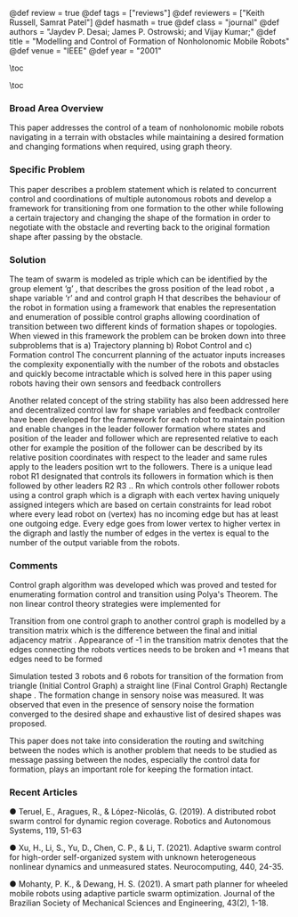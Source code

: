 @def review = true 
@def tags = ["reviews"] 
@def reviewers = ["Keith Russell, Samrat Patel"] 
@def hasmath = true 
@def class = "journal" 
@def authors = "Jaydev P. Desai; James P. Ostrowski; and Vijay Kumar;" 
@def title = "Modelling and Control of Formation of Nonholonomic Mobile Robots" 
@def venue = "IEEE" 
@def year = "2001"

\toc

\toc

### Broad Area Overview

This paper addresses the control of a team of nonholonomic mobile robots navigating in a terrain with obstacles while maintaining a desired formation and changing formations when required, using graph theory. 

### Specific Problem 
This paper describes a problem statement which is related to concurrent control and coordinations of multiple autonomous robots and develop a framework for transitioning from one formation to the other while following a certain trajectory and changing the shape of the formation in order to negotiate with the obstacle and reverting back to the original formation shape after passing by the obstacle.

### Solution

The team of swarm  is modeled as triple which can be identified by the group element ‘g’ , that describes the gross position of the lead robot , a shape variable ‘r’ and and control graph H that describes the behaviour of the robot in formation using a framework that enables the representation and enumeration of possible control graphs allowing coordination of transition between two different kinds of formation shapes or topologies. When viewed in this framework the problem can be broken down into three subproblems that is 
a)	Trajectory planning
b)	Robot Control and 
c)	Formation control
The concurrent planning of the actuator inputs increases the complexity exponentially with the number of the robots and obstacles and quickly become intractable which is solved here in this paper using robots having their own sensors and feedback controllers

Another related concept of the string stability has also been  addressed here and decentralized control law for shape variables and feedback controller  have been developed for the framework for each robot to maintain position and enable changes in the leader follower formation where states and position of the leader and follower which are represented relative to each other for example the position of the follower can be described by its relative position coordinates with respect to the leader and same rules apply to the leaders position wrt to the followers. There is a unique lead robot R1 designated that controls its followers in formation which is then followed by other leaders R2 R3 .. Rn which controls other follower robots using a control graph which is a digraph with each vertex having uniquely assigned integers which are based on certain constraints for lead robot where every lead robot on (vertex) has no incoming edge but has at least one outgoing edge. Every edge goes from lower vertex to higher vertex in the digraph and lastly the number of edges in the vertex is equal to the number of the output variable from the robots.



### Comments

Control graph algorithm was developed which was proved and tested for enumerating formation control and transition using Polya's Theorem. The non linear control theory strategies were implemented for 

Transition from one control graph to another control graph is modelled by a transition matrix which is the difference between the final and initial adjacency matrix . Appearance of -1 in the transition matrix denotes that the edges connecting the robots vertices needs to be broken and +1 means that edges need to be formed 

Simulation tested 3 robots and 6 robots  for transition of the formation from  triangle (Initial Control Graph)  a straight line (Final Control Graph) Rectangle shape . The formation change in sensory noise was measured. It was observed that even in the presence of sensory noise the formation converged to the desired shape and exhaustive list of desired shapes was proposed.

This paper does not take into consideration the routing and switching between the nodes which is another problem that needs to be studied as message passing between the nodes, especially the control data for formation, plays an important role for keeping the formation intact.


 ### Recent Articles 

●	Teruel, E., Aragues, R., & López-Nicolás, G. (2019). A distributed robot swarm control for dynamic region coverage. Robotics and Autonomous Systems, 119, 51-63

●	Xu, H., Li, S., Yu, D., Chen, C. P., & Li, T. (2021). Adaptive swarm control for high-order self-organized system with unknown heterogeneous nonlinear dynamics and unmeasured states. Neurocomputing, 440, 24-35.

●	Mohanty, P. K., & Dewang, H. S. (2021). A smart path planner for wheeled mobile robots using adaptive particle swarm optimization. Journal of the Brazilian Society of Mechanical Sciences and Engineering, 43(2), 1-18.

